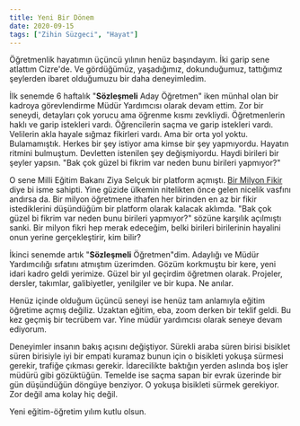 ```yaml
---
title: Yeni Bir Dönem
date: 2020-09-15
tags: ["Zihin Süzgeci", "Hayat"]
---
```


Öğretmenlik hayatımın üçüncü yılının henüz başındayım. İki garip sene atlattım Cizre'de. Ve gördüğümüz, yaşadığımız, dokunduğumuz, tattığımız şeylerden ibaret olduğumuzu bir daha deneyimledim.

İlk senemde 6 haftalık "**Sözleşmeli** Aday Öğretmen" iken münhal olan bir kadroya görevlendirme Müdür Yardımcısı olarak devam ettim. Zor bir seneydi, detayları çok yorucu ama öğrenme kısmı zevkliydi. Öğretmenlerin haklı ve garip istekleri vardı. Öğrencilerin saçma ve garip istekleri vardı. Velilerin akla hayale sığmaz fikirleri vardı. Ama bir orta yol yoktu. Bulamamıştık. Herkes bir şey istiyor ama kimse bir şey yapmıyordu. Hayatın ritmini bulmuştum. Devletten istenilen şey değişmiyordu. Haydi birileri bir şeyler yapsın. "Bak çok güzel bi fikrim var neden bunu birileri yapmıyor?"

O sene Milli Eğitim Bakanı Ziya Selçuk bir platform açmıştı. [Bir Milyon Fikir](http://birmilyonfikir.meb.gov.tr/) diye bi isme sahipti. Yine güzide ülkemin nitelikten önce gelen nicelik vasfını andırsa da. Bir milyon öğretmene ithafen her birinden en az bir fikir istediklerini düşündüğüm bir platform olarak kalacak aklımda. "Bak çok güzel bi fikrim var neden bunu birileri yapmıyor?" sözüne karşılık açılmıştı sanki. Bir milyon fikri hep merak edeceğim, belki birileri birilerinin hayalini onun yerine gerçekleştirir, kim bilir?

İkinci senemde artık "**Sözleşmeli** Öğretmen"dim. Adaylığı ve Müdür Yardımcılığı sıfatını atmıştım üzerimden. Gözüm korkmuştu bir kere, yeni idari kadro geldi yerimize. Güzel bir yıl geçirdim öğretmen olarak. Projeler, dersler, takımlar, galibiyetler, yenilgiler ve bir kupa. Ne anılar.

Henüz içinde olduğum üçüncü seneyi ise henüz tam anlamıyla eğitim öğretime açmış değiliz. Uzaktan eğitim, eba, zoom derken bir teklif geldi. Bu kez geçmiş bir tecrübem var. Yine müdür yardımcısı olarak seneye devam ediyorum.

Deneyimler insanın bakış açısını değiştiyor. Sürekli araba süren birisi bisiklet süren birisiyle iyi bir empati kuramaz bunun için o bisikleti yokuşa sürmesi gerekir, trafiğe çıkması gerekir. İdarecilikte baktığın yerden aslında boş işler müdürü gibi gözüktüğün. Temelde ise saçma sapan bir evrak üzerinde bir gün düşündüğün döngüye benziyor. O yokuşa bisikleti sürmek gerekiyor. Zor değil ama kolay hiç değil.

Yeni eğitim-öğretim yılım kutlu olsun.
